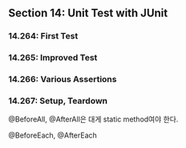 ## Section 14: Unit Test with JUnit

### 14.264: First Test

### 14.265: Improved Test

### 14.266: Various Assertions

### 14.267: Setup, Teardown
@BeforeAll, @AfterAll은 대게 static method여야 한다.

@BeforeEach, @AfterEach